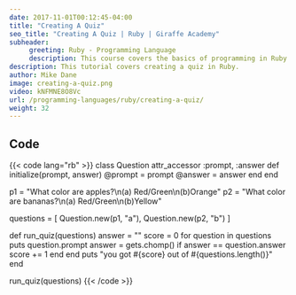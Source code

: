 ```yaml
---
date: 2017-11-01T00:12:45-04:00
title: "Creating A Quiz"
seo_title: "Creating A Quiz | Ruby | Giraffe Academy"
subheader:
     greeting: Ruby - Programming Language
     description: This course covers the basics of programming in Ruby. Work your way through the videos and we'll teach you everything you need to know to start your programming journey!
description: This tutorial covers creating a quiz in Ruby.
author: Mike Dane
image: creating-a-quiz.png
video: kNFMNE8O8Vc
url: /programming-languages/ruby/creating-a-quiz/
weight: 32
---
```


## Code

{{< code lang="rb" >}}
class Question
     attr_accessor :prompt, :answer
     def initialize(prompt, answer)
          @prompt = prompt
          @answer = answer
     end
end

p1 = "What color are apples?\n(a) Red/Green\n(b)Orange"
p2 = "What color are bananas?\n(a) Red/Green\n(b)Yellow"

questions = [
     Question.new(p1, "a"),
     Question.new(p2, "b")
]

def run_quiz(questions)
     answer = ""
     score = 0
     for question in questions
          puts question.prompt
          answer = gets.chomp()
          if answer == question.answer
               score += 1
          end
     end
     puts "you got #{score} out of #{questions.length()}"
end

run_quiz(questions)
{{< /code >}}